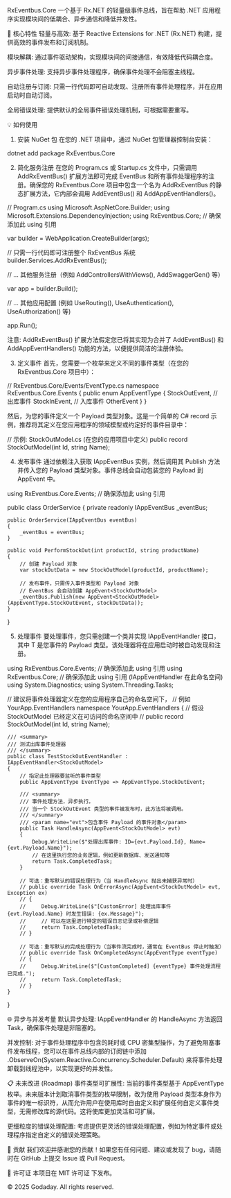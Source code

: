 RxEventbus.Core
一个基于 Rx.NET 的轻量级事件总线，旨在帮助 .NET 应用程序实现模块间的低耦合、异步通信和降低并发性。

🚀 核心特性
轻量与高效: 基于 Reactive Extensions for .NET (Rx.NET) 构建，提供高效的事件发布和订阅机制。

模块解耦: 通过事件驱动架构，实现模块间的间接通信，有效降低代码耦合度。

异步事件处理: 支持异步事件处理程序，确保事件处理不会阻塞主线程。

自动注册与订阅: 只需一行代码即可自动发现、注册所有事件处理程序，并在应用启动时自动订阅。

全局错误处理: 提供默认的全局事件错误处理机制，可根据需要重写。

💡 如何使用
1. 安装 NuGet 包
在您的 .NET 项目中，通过 NuGet 包管理器控制台安装：

dotnet add package RxEventbus.Core

2. 简化服务注册
在您的 Program.cs 或 Startup.cs 文件中，只需调用 AddRxEventBus() 扩展方法即可完成 EventBus 和所有事件处理程序的注册。确保您的 RxEventbus.Core 项目中包含一个名为 AddRxEventBus 的静态扩展方法，它内部会调用 AddEventBus() 和 AddAppEventHandlers()。

// Program.cs
using Microsoft.AspNetCore.Builder;
using Microsoft.Extensions.DependencyInjection;
using RxEventbus.Core; // 确保添加此 using 引用

var builder = WebApplication.CreateBuilder(args);

// 只需一行代码即可注册整个 RxEventBus 系统
builder.Services.AddRxEventBus();

// ... 其他服务注册（例如 AddControllersWithViews(), AddSwaggerGen() 等）

var app = builder.Build();

// ... 其他应用配置 (例如 UseRouting(), UseAuthentication(), UseAuthorization() 等)

app.Run();

注意: AddRxEventBus() 扩展方法假定您已将其实现为合并了 AddEventBus() 和 AddAppEventHandlers() 功能的方法，以便提供简洁的注册体验。

3. 定义事件
首先，您需要一个枚举来定义不同的事件类型（在您的 RxEventbus.Core 项目中）：

// RxEventbus.Core/Events/EventType.cs
namespace RxEventbus.Core.Events
{
    public enum AppEventType
    {
        StockOutEvent, // 出库事件
        StockInEvent,  // 入库事件
        OtherEvent
    }
}

然后，为您的事件定义一个 Payload 类型对象。这是一个简单的 C# record 示例，推荐将其定义在您应用程序的领域模型或约定好的事件目录中：

// 示例: StockOutModel.cs (在您的应用项目中定义)
public record StockOutModel(int Id, string Name);

4. 发布事件
通过依赖注入获取 IAppEventBus 实例，然后调用其 Publish 方法并传入您的 Payload 类型对象。事件总线会自动包装您的 Payload 到 AppEvent<TPayload> 中。

using RxEventbus.Core.Events; // 确保添加此 using 引用

public class OrderService
{
    private readonly IAppEventBus _eventBus;

    public OrderService(IAppEventBus eventBus)
    {
        _eventBus = eventBus;
    }

    public void PerformStockOut(int productId, string productName)
    {
        // 创建 Payload 对象
        var stockOutData = new StockOutModel(productId, productName);
        
        // 发布事件，只需传入事件类型和 Payload 对象
        // EventBus 会自动创建 AppEvent<StockOutModel>
        _eventBus.Publish(new AppEvent<StockOutModel>(AppEventType.StockOutEvent, stockOutData));
    }
}

5. 处理事件
要处理事件，您只需创建一个类并实现 IAppEventHandler<T> 接口，其中 T 是您事件的 Payload 类型。该处理器将在应用启动时被自动发现和注册。

using RxEventbus.Core.Events; // 确保添加此 using 引用
using RxEventbus.Core;       // 确保添加此 using 引用 (IAppEventHandler 在此命名空间)
using System.Diagnostics;
using System.Threading.Tasks;

// 建议将事件处理器定义在您的应用程序自己的命名空间下，
// 例如 YourApp.EventHandlers
namespace YourApp.EventHandlers 
{
    // 假设 StockOutModel 已经定义在可访问的命名空间中
    // public record StockOutModel(int Id, string Name);

    /// <summary>
    /// 测试出库事件处理器
    /// </summary>
    public class TestStockOutEventHandler : IAppEventHandler<StockOutModel>
    {
        // 指定此处理器要监听的事件类型
        public AppEventType EventType => AppEventType.StockOutEvent;

        /// <summary>
        /// 事件处理方法，异步执行。
        /// 当一个 StockOutEvent 类型的事件被发布时，此方法将被调用。
        /// </summary>
        /// <param name="evt">包含事件 Payload 的事件对象</param>
        public Task HandleAsync(AppEvent<StockOutModel> evt)
        {
            Debug.WriteLine($"处理出库事件: ID={evt.Payload.Id}, Name={evt.Payload.Name}");
            // 在这里执行您的业务逻辑，例如更新数据库、发送通知等
            return Task.CompletedTask;
        }

        // 可选：重写默认的错误处理行为（当 HandleAsync 抛出未捕获异常时）
        // public override Task OnErrorAsync(AppEvent<StockOutModel> evt, Exception ex)
        // {
        //     Debug.WriteLine($"[CustomError] 处理出库事件 {evt.Payload.Name} 时发生错误: {ex.Message}");
        //     // 可以在这里进行特定的错误日志记录或补偿逻辑
        //     return Task.CompletedTask;
        // }

        // 可选：重写默认的完成处理行为（当事件流完成时，通常在 EventBus 停止时触发）
        // public override Task OnCompletedAsync(AppEventType eventType)
        // {
        //     Debug.WriteLine($"[CustomCompleted] {eventType} 事件处理流程已完成.");
        //     return Task.CompletedTask;
        // }
    }
}

🌐 异步与并发考量
默认异步处理: IAppEventHandler<T> 的 HandleAsync 方法返回 Task，确保事件处理是非阻塞的。

并发控制: 对于事件处理程序中包含的耗时或 CPU 密集型操作，为了避免阻塞事件发布线程，您可以在事件总线内部的订阅链中添加 .ObserveOn(System.Reactive.Concurrency.Scheduler.Default) 来将事件处理卸载到线程池中，以实现更好的并发性。

📋 未来改进 (Roadmap)
事件类型可扩展性: 当前的事件类型基于 AppEventType 枚举。未来版本计划取消事件类型的枚举限制，改为使用 Payload 类型本身作为事件的唯一标识符，从而允许用户在使用库时自由定义和扩展任何自定义事件类型，无需修改库的源代码。这将使库更加灵活和可扩展。

更细粒度的错误处理配置: 考虑提供更灵活的错误处理配置，例如为特定事件或处理程序指定自定义的错误处理策略。

🤝 贡献
我们欢迎并感谢您的贡献！如果您有任何问题、建议或发现了 bug，请随时在 GitHub 上提交 Issue 或 Pull Request。

📜 许可证
本项目在 MIT 许可证 下发布。

© 2025 Godaday. All rights reserved.
